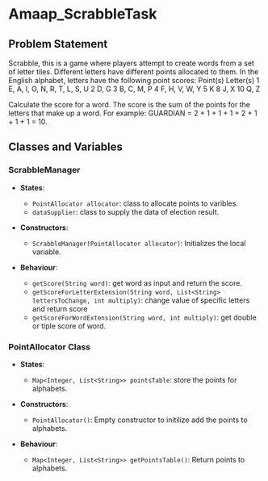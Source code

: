# Amaap_ScrabbleTask

## Problem Statement

Scrabble, this is a game where players attempt to create words from a set of letter tiles. Different letters have different points allocated to them.
In the English alphabet, letters have the following point scores:
Point(s)	Letter(s)
1			E, A, I, O, N, R, T, L, S, U
2			D, G
3			B, C, M, P
4			F, H, V, W, Y
5			K
8			J, X
10			Q, Z

Calculate the score for a word. The score is the sum of the points for the letters that make up a word. 
For example: GUARDIAN = 2 + 1 + 1 + 1 + 2 + 1 + 1 + 1 = 10.


## Classes and Variables


### ScrabbleManager

- **States**:
  - `PointAllocator allocator`: class to allocate points to varibles.
  - `dataSupplier`: class to supply the data of election result.

- **Constructors**:
  - `ScrabbleManager(PointAllocator allocator)`: Initializes the local variable.

- **Behaviour**:
  - `getScore(String word)`: get word as input and return the score.
  - `getScoreForLetterExtension(String word, List<String> lettersToChange, int multiply)`: change value of specific letters and return score
  - `getScoreForWordExtension(String word, int multiply)`: get double or tiple score of word.


### PointAllocator Class

- **States**:
  - `Map<Integer, List<String>> pointsTable`: store the points for alphabets.

- **Constructors**:
  - `PointAllocator()`: Empty constructor to initilize add the points to alphabets.

- **Behaviour**:
  - `Map<Integer, List<String>> getPointsTable()`: Return points to alphabets.
  
